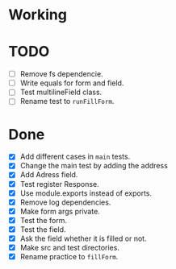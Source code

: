 # Working

# TODO
  - [ ] Remove fs dependencie.
  - [ ] Write equals for form and field.
  - [ ] Test multilineField class.
  - [ ] Rename test to `runFillForm`.
  
# Done
  - [x] Add different cases in `main` tests.
  - [x] Change the main test by adding the address
  - [x] Add Adress field.
  - [x] Test register Response.
  - [x] Use module.exports instead of exports.
  - [x] Remove log dependencies.
  - [x] Make form args private.
  - [x] Test the form.
  - [x] Test the field.
  - [x] Ask the field whether it is filled or not.
  - [x] Make src and test directories.
  - [x] Rename practice to `fillForm`.
